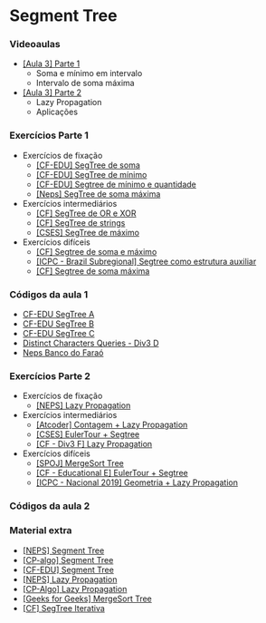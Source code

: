 Segment Tree
====================================

### Videoaulas

- [[Aula 3] Parte 1](https://www.youtube.com/watch?v=CaO84mCmVyk)
    - Soma e mínimo em intervalo
    - Intervalo de soma máxima
- [[Aula 3] Parte 2]()
    - Lazy Propagation
    - Aplicações

### Exercícios Parte 1

- Exercícios de fixação
    - [[CF-EDU] SegTree de soma](https://codeforces.com/edu/course/2/lesson/4/1/practice/contest/273169/problem/A)
    - [[CF-EDU] SegTree de mínimo](https://codeforces.com/edu/course/2/lesson/4/1/practice/contest/273169/problem/B)
    - [[CF-EDU] Segtree de mínimo e quantidade](https://codeforces.com/edu/course/2/lesson/4/1/practice/contest/273169/problem/C)
    - [[Neps] SegTree de soma máxima](https://neps.academy/br/course/10/lesson/288)
- Exercícios intermediários
    - [[CF] SegTree de OR e XOR](https://codeforces.com/contest/339/problem/D)
    - [[CF] SegTree de strings](https://codeforces.com/problemset/problem/1234/D)
    - [[CSES] SegTree de máximo](https://cses.fi/problemset/task/1143)
- Exercícios difíceis
    - [[CF] Segtree de soma e máximo](https://codeforces.com/contest/920/problem/F)
    - [[ICPC - Brazil Subregional] Segtree como estrutura auxiliar](https://codeforces.com/gym/102861/problem/E)
    - [[CF] Segtree de soma máxima](https://codeforces.com/contest/1420/problem/C2)

### Códigos da aula 1
- [CF-EDU SegTree A](code/A.cpp)
- [CF-EDU SegTree B](code/B.cpp)
- [CF-EDU SegTree C](code/C.cpp)
- [Distinct Characters Queries - Div3 D](code/590-D.cpp)
- [Neps Banco do Faraó](code/Farao.cpp)

### Exercícios Parte 2

- Exercícios de fixação
    - [[NEPS] Lazy Propagation](https://neps.academy/br/course/10/lesson/289)
- Exercícios intermediários
    - [[Atcoder] Contagem + Lazy Propagation](https://atcoder.jp/contests/abc179/tasks/abc179_d)
    - [[CSES] EulerTour + Segtree](https://cses.fi/problemset/task/1137)
    - [[CF - Div3 F] Lazy Propagation](https://codeforces.com/contest/1311/problem/F)
- Exercícios difíceis
    - [[SPOJ] MergeSort Tree](https://www.spoj.com/problems/KQUERY/)
    - [[CF - Educational E] EulerTour + Segtree](https://codeforces.com/problemset/problem/620/E)
    - [[ICPC - Nacional 2019] Geometria + Lazy Propagation](https://codeforces.com/gym/102346/problem/F)
    
### Códigos da aula 2

### Material extra

- [[NEPS] Segment Tree](https://neps.academy/br/course/10/lesson/266)
- [[CP-algo] Segment Tree](https://cp-algorithms.com/data_structures/segment_tree.html)
- [[CF-EDU] Segment Tree](https://codeforces.com/edu/course/2/lesson/4)
- [[NEPS] Lazy Propagation](https://neps.academy/br/course/10/lesson/264)
- [[CP-Algo] Lazy Propagation](https://cp-algorithms.com/data_structures/segment_tree.html#toc-tgt-10)
- [[Geeks for Geeks] MergeSort Tree](https://www.geeksforgeeks.org/merge-sort-tree-smaller-or-equal-elements-in-given-row-range/)
- [[CF] SegTree Iterativa](https://codeforces.com/blog/entry/18051)
